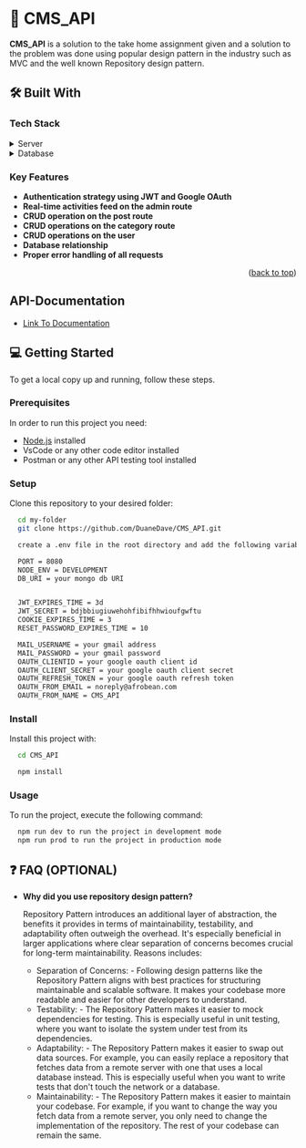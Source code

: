 # 📖 CMS_API <a name="about-project"></a>

**CMS_API** is a solution to the take home assignment given and a solution to the problem was done using popular design pattern in the industry such as MVC and the well known Repository design pattern.

## 🛠 Built With <a name="built-with"></a>

### Tech Stack <a name="tech-stack"></a>

<details>
  <summary>Server</summary>
  <ul>
    <li>Node Js</li>
    <li>Express</li>
    <li>Socket.io</li>
    <li>JWT</li>
    <li>Google OAuth</li>
    <li>etc..</li>
  </ul>
</details>

<details>
<summary>Database</summary>
  <ul>
    <li>Mongo DB</li>
    <li>Mongoose ODM</li>
  </ul>
</details>

<!-- Features -->

### Key Features <a name="key-features"></a>

- **Authentication strategy using JWT and Google OAuth**
- **Real-time activities feed on the admin route**
- **CRUD operation on the post route**
- **CRUD operations on the category route**
- **CRUD operations on the user**
- **Database relationship**
- **Proper error handling of all requests**

<p align="right">(<a href="#readme-top">back to top</a>)</p>

## API-Documentation <a name="api-documentation"></a>

- [Link To Documentation](https://web.postman.co/documentation/24263371-68bba15a-6cfe-4c3c-aafd-ab022af77273/publish?workspaceId=58fa59bb-c1cc-4840-8d7c-0fdaf11e4202)


## 💻 Getting Started <a name="getting-started"></a>

To get a local copy up and running, follow these steps.

### Prerequisites

In order to run this project you need:

- [Node.js](https://nodejs.dev/en/) installed
- VsCode or any other code editor installed
- Postman or any other API testing tool installed

### Setup

Clone this repository to your desired folder:

```sh
  cd my-folder
  git clone https://github.com/DuaneDave/CMS_API.git
```

```sh
  create a .env file in the root directory and add the following variables

  PORT = 8080
  NODE_ENV = DEVELOPMENT
  DB_URI = your mongo db URI


  JWT_EXPIRES_TIME = 3d
  JWT_SECRET = bdjbbiugiuwehohfibifhhwioufgwftu
  COOKIE_EXPIRES_TIME = 3
  RESET_PASSWORD_EXPIRES_TIME = 10

  MAIL_USERNAME = your gmail address
  MAIL_PASSWORD = your gmail password
  OAUTH_CLIENTID = your google oauth client id
  OAUTH_CLIENT_SECRET = your google oauth client secret
  OAUTH_REFRESH_TOKEN = your google oauth refresh token
  OAUTH_FROM_EMAIL = noreply@afrobean.com
  OAUTH_FROM_NAME = CMS_API
```

### Install

Install this project with:

```sh
  cd CMS_API

  npm install
```

### Usage

To run the project, execute the following command:

```sh
  npm run dev to run the project in development mode
  npm run prod to run the project in production mode
```


## ❓ FAQ (OPTIONAL) <a name="faq"></a>

- **Why did you use repository design pattern?**

  <p> Repository Pattern introduces an additional layer of abstraction, the benefits it provides in terms of maintainability, testability, and adaptability often outweigh the overhead. It's especially beneficial in larger applications where clear separation of concerns becomes crucial for long-term maintainability.
  Reasons includes:
  </p>

  <ul>
      <li>Separation of Concerns: 
      - Following design patterns like the Repository Pattern aligns with best practices for structuring maintainable and scalable software. It makes your codebase more readable and easier for other developers to understand.
    </li>
      <li>Testability: 
      - The Repository Pattern makes it easier to mock dependencies for testing. This is especially useful in unit testing, where you want to isolate the system under test from its dependencies.
    </li>
      <li>Adaptability: 
      - The Repository Pattern makes it easier to swap out data sources. For example, you can easily replace a repository that fetches data from a remote server with one that uses a local database instead. This is especially useful when you want to write tests that don't touch the network or a database.
    </li>
      <li>Maintainability: 
      - The Repository Pattern makes it easier to maintain your codebase. For example, if you want to change the way you fetch data from a remote server, you only need to change the implementation of the repository. The rest of your codebase can remain the same.
    </li>
  </ul>
